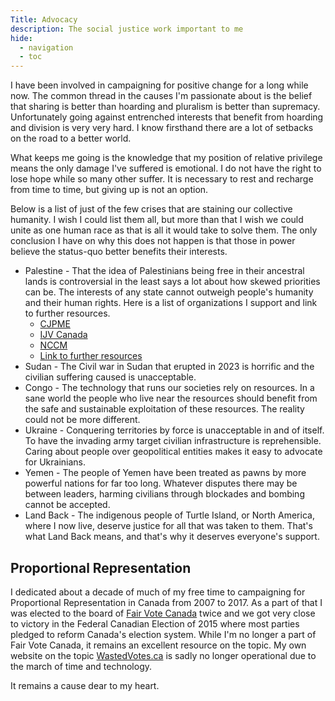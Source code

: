 ```yaml
---
Title: Advocacy
description: The social justice work important to me
hide: 
  - navigation
  - toc
---
```

I have been involved in campaigning for positive change for a long while now. The common thread in the causes I'm passionate about is the belief that sharing is better than hoarding and pluralism is better than supremacy. Unfortunately going against entrenched interests that benefit from hoarding and division is very very hard. I know firsthand there are a lot of setbacks on the road to a better world.

What keeps me going is the knowledge that my position of relative privilege means the only damage I've suffered is emotional. I do not have the right to lose hope while so many other suffer. It is necessary to rest and recharge from time to time, but giving up is not an option.

Below is a list of just of the few crises that are staining our collective humanity. I wish I could list them all, but more than that I wish we could unite as one human race as that is all it would take to solve them. The only conclusion I have on why this does not happen is that those in power believe the status-quo better benefits their interests.

* Palestine - That the idea of Palestinians being free in their ancestral lands is controversial in the least says a lot about how skewed priorities can be. The interests of any state cannot outweigh people's humanity and their human rights. Here is a list of organizations I support and link to further resources.
    * [CJPME](https://www.cjpme.org/)
    * [IJV Canada](https://www.ijvcanada.org/)
    * [NCCM](https://www.nccm.ca/)
    * [Link to further resources](https://docs.google.com/document/d/1sLUKG5HwKtFZZXaPOT3venMDq9PnJ_NM5dFzAhTRt_Q/edit#heading=h.hg4tp0gpsmmu)
* Sudan - The Civil war in Sudan that erupted in 2023 is horrific and the civilian suffering caused is unacceptable.
* Congo - The technology that runs our societies rely on resources. In a sane world the people who live near the resources should benefit from the safe and sustainable exploitation of these resources. The reality could not be more different.
* Ukraine - Conquering territories by force is unacceptable in and of itself. To have the invading army target civilian infrastructure is reprehensible. Caring about people over geopolitical entities makes it easy to advocate for Ukrainians.
* Yemen - The people of Yemen have been treated as pawns by more powerful nations for far too long. Whatever disputes there may be between leaders, harming civilians through blockades and bombing cannot be accepted.
* Land Back - The indigenous people of Turtle Island, or North America, where I now live, deserve justice for all that was taken to them. That's what Land Back means, and that's why it deserves everyone's support.

## Proportional Representation

I dedicated about a decade of much of my free time to campaigning for Proportional Representation in Canada from 2007 to 2017. As a part of that I was elected to the board of [Fair Vote Canada](https://www.fairvote.ca) twice and we got very close to victory in the Federal Canadian Election of 2015 where most parties pledged to reform Canada's election system.
While I'm no longer a part of Fair Vote Canada, it remains an excellent resource on the topic. My own website on the topic [WastedVotes.ca](https://www.wastedvotes.ca) is sadly no longer operational due to the march of time and technology.

It remains a cause dear to my heart.
